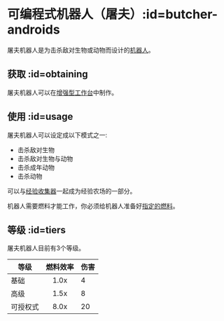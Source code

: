 # 可编程式机器人（屠夫）:id=butcher-androids

屠夫机器人是为击杀敌对生物或动物而设计的[机器人](/Androids)。

## 获取 :id=obtaining

屠夫机器人可以在[增强型工作台](/Enhanced-Crafting-Table)中制作。

## 使用 :id=usage

屠夫机器人可以设定成以下模式之一:

- 击杀敌对生物
- 击杀敌对生物与动物
- 击杀成年动物
- 击杀动物

可以与[经验收集器](/EXP-Collector)一起成为经验农场的一部分。

机器人需要燃料才能工作，你必须给机器人准备好[指定的燃料](/Normal-Androids#power-source)。

## 等级 :id=tiers

屠夫机器人目前有3个等级。

| 等级 | 燃料效率 | 伤害 |
| --------- | :-------------: | ------------ |
| 基础 | 1.0x   | 4 |
| 高级 | 1.5x   | 8 |
| 可授权式 | 8.0x | 20 |
